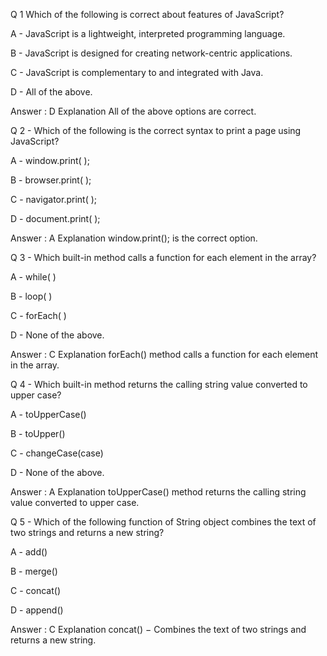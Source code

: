 Q 1 Which of the following is correct about features of JavaScript?

A - JavaScript is a lightweight, interpreted programming language.

B - JavaScript is designed for creating network-centric applications.

C - JavaScript is complementary to and integrated with Java.

D - All of the above.

Answer : D
Explanation
All of the above options are correct.

Q 2 - Which of the following is the correct syntax to print a page using JavaScript?

A - window.print( );

B - browser.print( );

C - navigator.print( );

D - document.print( );

Answer : A
Explanation
window.print(); is the correct option.

Q 3 - Which built-in method calls a function for each element in the array?

A - while( )

B - loop( )

C - forEach( )

D - None of the above.

Answer : C
Explanation
forEach() method calls a function for each element in the array.

Q 4 - Which built-in method returns the calling string value converted to upper case?

A - toUpperCase()

B - toUpper()

C - changeCase(case)

D - None of the above.

Answer : A
Explanation
toUpperCase() method returns the calling string value converted to upper case.

Q 5 - Which of the following function of String object combines the text of two strings and returns a new string?

A - add()

B - merge()

C - concat()

D - append()

Answer : C
Explanation
concat() − Combines the text of two strings and returns a new string.
